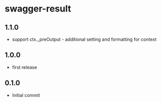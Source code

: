 swagger-result
================

## 1.1.0
 - support ctx._preOutput - additional setting and formatting for context
 
## 1.0.0
 - first release 
 
## 0.1.0
 - Initial commit


